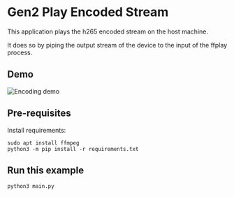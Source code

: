 # Gen2 Play Encoded Stream

This application plays the h265 encoded stream on the host machine.

It does so by piping the output stream of the device to the input of the ffplay process.

## Demo

![Encoding demo](https://user-images.githubusercontent.com/59799831/132475640-6e9f8b7f-52f4-4f75-af81-86c7f6e45b94.gif)

## Pre-requisites

Install requirements:
```
sudo apt install ffmpeg
python3 -m pip install -r requirements.txt
```

## Run this example

```
python3 main.py
```
